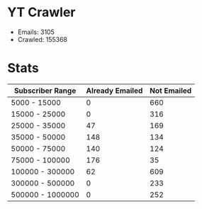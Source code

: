 # YT Crawler
- Emails: 3105
- Crawled: 155368

# Stats
| Subscriber Range  | Already Emailed | Not Emailed |
|-------|-------|-------|
| 5000 - 15000 | 0 | 660 |
| 15000 - 25000 | 0 | 316 |
| 25000 - 35000 | 47 | 169 |
| 35000 - 50000 | 148 | 134 |
| 50000 - 75000 | 140 | 124 |
| 75000 - 100000 | 176 | 35 |
| 100000 - 300000 | 62 | 609 |
| 300000 - 500000 | 0 | 233 |
| 500000 - 1000000 | 0 | 252 |
